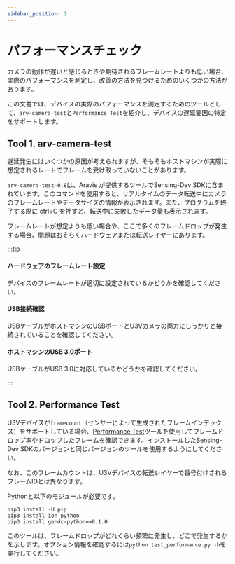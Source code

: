 ```yaml
---
sidebar_position: 1
---
```


# パフォーマンスチェック

カメラの動作が遅いと感じるときや期待されるフレームレートよりも低い場合、実際のパフォーマンスを測定し、改善の方法を見つけるためのいくつかの方法があります。

この文書では、デバイスの実際のパフォーマンスを測定するためのツールとして、`arv-camera-test`と`Performance Test`を紹介し、デバイスの遅延要因の特定をサポートします。

## Tool 1. arv-camera-test

遅延発生にはいくつかの原因が考えられますが、そもそもホストマシンが実際に想定されるレートでフレームを受け取っていないことがあります。

`arv-camera-test-0.8`は、Aravis が提供するツールでSensing-Dev SDKに含まれています。このコマンドを使用すると、リアルタイムのデータ転送中にカメラのフレームレートやデータサイズの情報が表示されます。また、プログラムを終了する際に ctrl+C を押すと、転送中に失敗したデータ量も表示されます。

フレームレートが想定よりも低い場合や、ここで多くのフレームドロップが発生する場合、問題はおそらくハードウェアまたは転送レイヤーにあります。

:::tip
#### ハードウェアのフレームレート設定
デバイスのフレームレートが適切に設定されているかどうかを確認してください。

#### USB接続確認
USBケーブルがホストマシンのUSBポートとU3Vカメラの両方にしっかりと接続されていることを確認してください。

#### ホストマシンのUSB 3.0ポート
USBケーブルがUSB 3.0に対応しているかどうかを確認してください。

:::

## Tool 2. Performance Test

U3Vデバイスが`framecount`（センサーによって生成されたフレームインデックス）をサポートしている場合、[Performance Test](https://github.com/Sensing-Dev/Performance-Test)ツールを使用してフレームドロップ率やドロップしたフレームを確認できます。インストールしたSensing-Dev SDKのバージョンと同じバージョンのツールを使用するようにしてください。

なお、このフレームカウントは、U3Vデバイスの転送レイヤーで番号付けされるフレームIDとは異なります。

Pythonと以下のモジュールが必要です。

```
pip3 install -U pip
pip3 install ion-python
pip3 install gendc-python==0.1.0
```

このツールは、フレームドロップがどれくらい頻繁に発生し、どこで発生するかを示します。オプション情報を確認するには`python test_performance.py -h`を実行してください。
